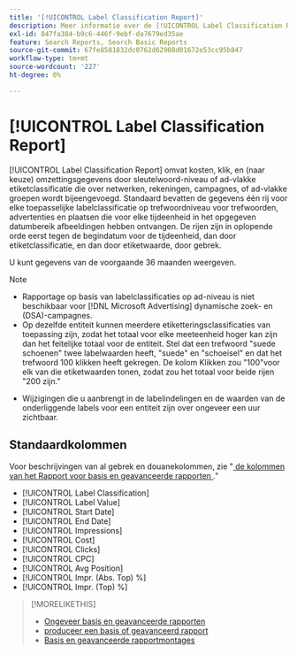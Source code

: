 ```yaml
---
title: '[!UICONTROL Label Classification Report]'
description: Meer informatie over de [!UICONTROL Label Classification Report] .
exl-id: 847fa384-b9c6-446f-9ebf-da7679ed35ae
feature: Search Reports, Search Basic Reports
source-git-commit: 67fe8581832dc0762d62908d01672e53cc95b847
workflow-type: tm+mt
source-wordcount: '227'
ht-degree: 0%

---
```


# [!UICONTROL Label Classification Report]

[!UICONTROL Label Classification Report] omvat kosten, klik, en (naar keuze) omzettingsgegevens door sleutelwoord-niveau of ad-vlakke etiketclassificatie die over netwerken, rekeningen, campagnes, of ad-vlakke groepen wordt bijeengevoegd. Standaard bevatten de gegevens één rij voor elke toepasselijke labelclassificatie op trefwoordniveau voor trefwoorden, advertenties en plaatsen die voor elke tijdeenheid in het opgegeven datumbereik afbeeldingen hebben ontvangen. De rijen zijn in oplopende orde eerst tegen de begindatum voor de tijdeenheid, dan door etiketclassificatie, en dan door etiketwaarde, door gebrek.

U kunt gegevens van de voorgaande 36 maanden weergeven.

>[!NOTE]
>
>* Rapportage op basis van labelclassificaties op ad-niveau is niet beschikbaar voor [!DNL Microsoft Advertising] dynamische zoek- en (DSA)-campagnes.
>* Op dezelfde entiteit kunnen meerdere etiketteringsclassificaties van toepassing zijn, zodat het totaal voor elke meeteenheid hoger kan zijn dan het feitelijke totaal voor de entiteit. Stel dat een trefwoord &quot;suede schoenen&quot; twee labelwaarden heeft, &quot;suede&quot; en &quot;schoeisel&quot; en dat het trefwoord 100 klikken heeft gekregen. De kolom Klikken zou &quot;100&quot;voor elk van die etiketwaarden tonen, zodat zou het totaal voor beide rijen &quot;200 zijn.&quot;
* Wijzigingen die u aanbrengt in de labelindelingen en de waarden van de onderliggende labels voor een entiteit zijn over ongeveer een uur zichtbaar.

## Standaardkolommen

Voor beschrijvingen van al gebrek en douanekolommen, zie &quot;[ de kolommen van het Rapport voor basis en geavanceerde rapporten ](basic-advanced-report-columns.md).&quot;

* [!UICONTROL Label Classification]
* [!UICONTROL Label Value]
* [!UICONTROL Start Date]
* [!UICONTROL End Date]
* [!UICONTROL Impressions]
* [!UICONTROL Cost]
* [!UICONTROL Clicks]
* [!UICONTROL CPC]
* [!UICONTROL Avg Position]
* [!UICONTROL Impr. (Abs. Top) %]
* [!UICONTROL Impr. (Top) %]

>[!MORELIKETHIS]
>
>* [ Ongeveer basis en geavanceerde rapporten ](basic-advanced-report-about.md)
>* [ produceer een basis of geavanceerd rapport ](basic-advanced-report-generate.md)
>* [ Basis en geavanceerde rapportmontages ](basic-advanced-report-settings.md)

